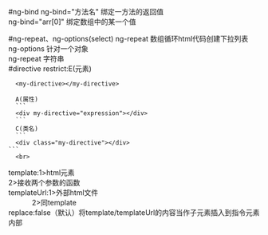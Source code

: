 #ng-bind
 ng-bind="方法名" 绑定一方法的返回值<br>
 ng-bind="arr[0]" 绑定数组中的某一个值<br>

#ng-repeat、ng-options(select)
 ng-repeat 数组循环html代码创建下拉列表<br>
 ng-options 针对一个对象<br>
 ng-repeat 字符串<br>
#directive
 restrict:E(元素)
  ```
  	<my-directive></my-directive>
  ```
 	  A(属性)
	  ```
	  <div my-directive="expression"></div>
	  ```
	  C(类名)
	  ```
	  <div class="my-directive"></div>
	```
	  <br>
 template:1>html元素<br>
  	  2>接收两个参数的函数<br>
 templateUrl:1>外部html文件<br>
             2>同template<br>
 replace:false（默认）将template/templateUrl的内容当作子元素插入到指令元素内部
